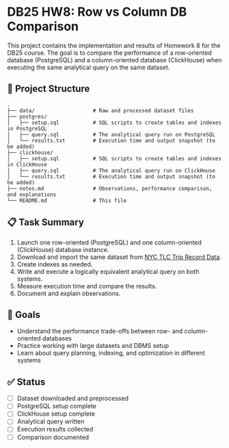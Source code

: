 # DB25 HW8: Row vs Column DB Comparison

This project contains the implementation and results of Homework 8 for the DB25 course. The goal is to compare the performance of a row-oriented database (PostgreSQL) and a column-oriented database (ClickHouse) when executing the same analytical query on the same dataset.

## 📂 Project Structure

```text
.
├── data/                   # Raw and processed dataset files
├── postgres/
│   ├── setup.sql           # SQL scripts to create tables and indexes in PostgreSQL
│   ├── query.sql           # The analytical query run on PostgreSQL
│   └── results.txt         # Execution time and output snapshot (to be added)
├── clickhouse/
│   ├── setup.sql           # SQL scripts to create tables and indexes in ClickHouse
│   ├── query.sql           # The analytical query run on ClickHouse
│   └── results.txt         # Execution time and output snapshot (to be added)
├── notes.md                # Observations, performance comparison, and explanations
└── README.md               # This file
```

## 📋 Task Summary

1. Launch one row-oriented (PostgreSQL) and one column-oriented (ClickHouse) database instance.
2. Download and import the same dataset from [NYC TLC Trip Record Data](https://www.nyc.gov/site/tlc/about/tlc-trip-record-data.page).
3. Create indexes as needed.
4. Write and execute a logically equivalent analytical query on both systems.
5. Measure execution time and compare the results.
6. Document and explain observations.

## 🧠 Goals

- Understand the performance trade-offs between row- and column-oriented databases
- Practice working with large datasets and DBMS setup
- Learn about query planning, indexing, and optimization in different systems

## ✅ Status

- [ ] Dataset downloaded and preprocessed
- [ ] PostgreSQL setup complete
- [ ] ClickHouse setup complete
- [ ] Analytical query written
- [ ] Execution results collected
- [ ] Comparison documented
